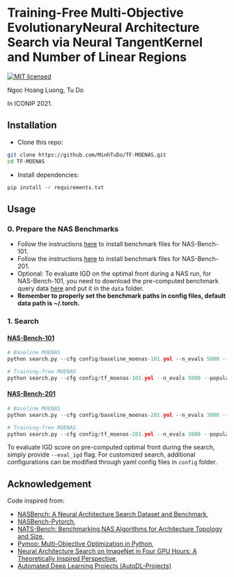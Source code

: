 # Training-Free Multi-Objective EvolutionaryNeural Architecture Search via Neural TangentKernel and Number of Linear Regions

[![MIT licensed](https://img.shields.io/badge/license-MIT-brightgreen.svg)](LICENSE.md)

Ngoc Hoang Luong, Tu Do

In ICONIP 2021.

## Installation

- Clone this repo:

```bash
git clone https://github.com/MinhTuDo/TF-MOENAS.git
cd TF-MOENAS
```

- Install dependencies:

```bash
pip install -r requirements.txt
```

## Usage

### 0. Prepare the NAS Benchmarks

- Follow the instructions [here](https://github.com/google-research/nasbench) to install benchmark files for NAS-Bench-101.
- Follow the instructions [here](https://github.com/D-X-Y/NATS-Bench/blob/main/README.md) to install benchmark files for NAS-Bench-201.
- Optional: To evaluate IGD on the optimal front during a NAS run, for NAS-Bench-101, you need to download the pre-computed benchmark query data [here](https://drive.google.com/file/d/1s3uQkDuHtZQWSKLWMQ3Ikrik4BbJ3ajl/view?usp=sharing) and put it in the `data` folder.
- **Remember to properly set the benchmark paths in config files, default data path is ~/.torch.**

### 1. Search

#### [NAS-Bench-101](https://github.com/google-research/nasbench)

```python
# Baseline MOENAS
python search.py --cfg config/baseline_moenas-101.yml --n_evals 5000 --population_size 50 --loops_if_rand 30 -sw --use_archive

# Training-free MOENAS
python search.py --cfg config/tf_moenas-101.yml --n_evals 5000 --population_size 50 --loops_if_rand 30 -sw --use_archive
```

#### [NAS-Bench-201](https://github.com/D-X-Y/AutoDL-Projects/blob/master/docs/NAS-Bench-201.md)

```python
# Baseline MOENAS
python search.py --cfg config/baseline_moenas-201.yml --n_evals 3000 --population_size 50 --loops_if_rand 30 -sw --use_archive

# Training-free MOENAS
python search.py --cfg config/tf_moenas-201.yml --n_evals 3000 --population_size 50 --loops_if_rand 30 -sw --use_archive
```

To evaluate IGD score on pre-computed optimal front during the search, simply provide `--eval_igd` flag.
For customized search, additional configurations can be modified through yaml config files in `config` folder.

## Acknowledgement

Code inspired from:

- [NASBench: A Neural Architecture Search Dataset and Benchmark](https://github.com/google-research/nasbench),
- [NASBench-Pytorch](https://github.com/romulus0914/NASBench-PyTorch),
- [NATS-Bench: Benchmarking NAS Algorithms for Architecture Topology and Size](https://github.com/D-X-Y/NATS-Bench),
- [Pymoo: Multi-Objective Optimization in Python](https://github.com/anyoptimization/pymoo),
- [Neural Architecture Search on ImageNet in Four GPU Hours: A Theoretically Inspired Perspective](https://github.com/VITA-Group/TENAS),
- [Automated Deep Learning Projects (AutoDL-Projects)](https://github.com/D-X-Y/AutoDL-Projects)
